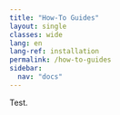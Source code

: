 ```yaml
---
title: "How-To Guides"
layout: single
classes: wide
lang: en
lang-ref: installation
permalink: /how-to-guides
sidebar:
  nav: "docs"
---
```


Test.
